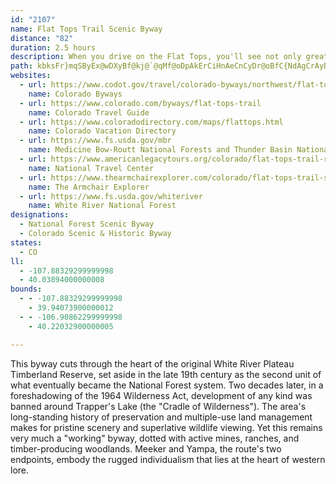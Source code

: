 ```yaml
---
id: "2107"
name: Flat Tops Trail Scenic Byway
distance: "82"
duration: 2.5 hours
description: When you drive on the Flat Tops, you'll see not only great scenery, but the birthplace of a concept. Development of any kind was barred around Trappers Lake two decades after the region was designated in 1891 as the second National Forest Reserve unit in the foreshadowing of the 1964 Wilderness Act.
path: kbksFr}mqSByEx@wDXyBf@kj@`@qMf@oDpAkErCiHnAeCnCyDr@oBfC{NdAgCrAyBhAeCh@aCR_BJeCOaDiBaTUaEJ_BbAaETgBB_CyBef@c@{Co@qCcAoC}@aDeC{Sk@mHPmBR_AvL{XhAcBbAwB|BgDfHiIp_@{\hReQxv@ee@lBy@zAWjDAbT`@vKAdNc@`ONnIQjJJxC]t^oJrAMtPlBpL~@pEl@`A^`FrCbCx@h@Dr@?tAYtJmDx@w@|BaDvHiNt@}@nCcCpCqBvDeCbDmAdFa@`Cy@|DqDnCoAr@k@hAcA|BgCbBmAnAk@fJaClBgAlGkI`F}JbD{FhRaQrHgJvBaCpFwDlAsAzEoJ`M{OjIqMr@}AhEoLhDgIv@oCt@qDrCgI\oBbA{\LmARs@|CsHd@aBUyKnAqJRyCMqA{AsIS{B?yAXeICmB_B}IiAuKBeBNkBn@gEn@yDhAiEvEoK^i@n@_@rCaA|Ck@~Hg@tA_@b@Sh@k@Zq@Tu@HqAEaBW_CyCiP}C{U[gDOuISaD[cBy@{A_@e@}CaBmE_BwGeAy@]uK{Iy@aAi@mBEkA?yCRgDd@kBlB{DjB_CbSkPp@y@Jq@@q@K{@m@sAkBqCeNwUgDuIo@gCIeBNoz@DsFv@iGBs@Gs@aSw~@a@gD_AgMYgB_@_BsC_I}@aDoBcLO}ACuBF_APkAf@gBlH{PZsARuD?cDEaDSeCo@oD_BsDcAsByIoOaAkCsC}OsEgN_A{B{FkI_AuBmEoLcAeDOmCE}TWeAUe@yDsEkRcRgE{DqHaGgFsEaMgM}EgIcAaCy@mCcDgOeAgCw@}@cF}CgCoBkRgX}@eCcD{MsAuCcEeGcDsDwEsEe@u@mBsFeAsBcCaG[eAuAqGe@{AiCgGkIcL}FyEsFkD}AuAu@eBwH{Xe@uAm@y@qAeA_C_BiAgAeA_BmCiGmDaK}DiRiAeHKqASaJMyB{Cg\sA{KyR_~@{Hoc@_BgEsCiEo@o@yD}BaBcBi@{@_EaLsA{EmAoNOcA_CiGgCeIyAoDk@s@sAcAcBg@sB@}D~@yB\gVKeBMgASmBw@yIgEy@s@s@gAsK{Uu@qAeFaFmCcD{LgWkH}O_AyB_B_FwDaNaEcK_GqUm@kCOaC?wADgBvAqNEiAgAaIDkUUqB_AmBk@e@q@YoBa@oAk@iByAwAuBcCyGkA_F}BkTmCaRcAgEiAyBkC{Dg@sAcAeL_AaGeB}ImEaRc@y@iCsC}BmDoAeCs@{Ba@yB]kD?oAj@{XNgCXaBdGmRZyBD{@EmAaAeIWmCKgLsC}[_@{C}AsFsAaDi@kAeBiCqDeFeRkRi@sBoJms@}Jk]gGyMgAcD_Imm@SyDOmDC}p@Q_EwCqS}@}Dy@uBeEaIqAqCe@gB{@gHg@aCuB{E]yAIkAC_IKeAa@sBuHqXu@aDcEq]c@{FcAmR?gA|@gKEsBa@aFAiFIwAK_@qEsKcEwDsA}A{@eCaC}Qy@uCsBkF}BgFkAmGOiDCwCNiB\_ChBgJn@aHN{Hb@os@mC_hAy@aHIcBC_BRaDBeBCoA[sB_KcY_ByDaGoLiAwCE{@Dq@Ni@hD_Ar@k@n@gAlBwE~BsGV}AN_DGyH[oL?sCHkBX{BlIgg@xAaHfG{QrAmBn@wB\oCNkK}@uCmEyKy@}AmDeIu@mCmAiIU]o@a@cAQ{@P_A`Aa@rBBv@F`@\p@hBrAR^n@fD^dAbCbFX|@HrA]`CBXNdAr@dB`AxERfCAr@m@zA_Ap@gBd@c@Xa@p@}B`GeEnGaApCUtAUlFWp@k@l@gCrA_@d@O`@_@vDwAfCg@zC}@p@e@RuAKgAs@Ym@YyAB_BZaAvDkGRu@@_AEqA_@mAsAyAeBw@gCm@}AuAu@qBsB{H}AoN{@yAi@k@aDsAsBqB[s@c@mD[}LMyAq@sD_@_Am@y@_Ay@cAg@eAWi@EsFj@eBS_Ak@{@uAuF{OkA}AoAa@mDLaBSu@e@_AsA[mAuBcNw@cBs@[_AC}@Vm@~@WlA}@lIe@xA_A~AeA`A}@`@mCXiAOmCgAeAuAs@uAwLsm@kAiDeAwBqG{EiCqCmFiK_CmCcCsAmCs@_I}@aa@uByBEc@FiCjD_Br@eNxAm@?{@Kg@ScHgEi@mAOgFUw@qHuLSw@e@iFO_Ag@qAy@cAcDeAu@i@oA}Ac@_AS_A[aGOi@{H_QkAcAq@?uEpAg@Dk@EcA_AOm@?y@~@}FDaAQyBOo@aBqBqBmAaAw@uBcDo@eB]yBIkAf@gQSgCi@sAoAgAoPaI{@q@Ws@YmA?wAR{B?aDiA{MIwBcBcGiDeJiBwKOkCZyCKuCOyAa@}@aAs@cAOqGFgIgBy@o@sC{Fc@g@y@g@cI}CSo@?}@p@oA\Eh@Rb@j@xBfBbA@XUTq@?e@e@kA}C}CwFcDsFaBqAkA{@{AwAaEoAiBgEoCiGsG_@u@OeADo@Lm@Zg@~@Yr@RnA`A|B~Bx@Jx@Mt@qADm@?q@i@uC_@s@_CsCoAyBcCgF}AcCuPkQoIaKeFeDoLg@gBa@eAy@gDmFyGsIoKmKcE{B}Cy@kEc@gBg@g@m@a@_BAg@FiAb@aAd@s@t@s@vAw@~@_@pESdBYvBeAdAUdIX~C_@jHE~@JpFxAhB@`@Mf@e@j@sAHgACy@o@wA]g@s@c@kI}DeNeFai@uLqIyAgJFmXr@aFDeLuAgOyB}De@cADcEr@iCxAyEnDaAb@iB^kl@xBsDhAaIpDaE~BeF`CsBxC}IlOgAz@u@JaA?eAk@eA_BsCmLsAuCmP{RuAmD_@yCIkJO_Ac@kAk@m@oAe@c@?w@RkB~A{LvMkE~B_CdAoBJaBWiA_@i@[cF_HuAaAs@KiADsAl@iArAg@dBQpADzBErCi@fCqInS{@lAm@f@wFhBi@f@_@x@KdAHx@d@lA~@f@|CPh@Vh@l@Rt@@dAOdAo@fAs@d@}@\kBFiBe@mAy@iAmB_@mAYqB?aBXuE?eA]}AkAaDU_A?_BPsA|@aBb@YbEeAh@g@h@_AXgAD}AiAmG_@mCJmCXsCT_Al@eBxCiF^kBNkAE{AwAmGAmAN{BhGaVBkBOyAiB{DQqABoARgAhBkEbAuDN}BDuDo@sHAkCTsAbD}IPwB?oCWyEDgAXiBxB{GT_BD{Bk@iKXeFh@mBnCuEn@kBh@yFbAsC~@oAjJkDdDgBx@mAbAcCv@mA~HiFlBsBlDkHxAuDfB_DnByB~@yCf@mHfAuCpA{Gx@uNx@yGrBmIn@eEd@gIDoDKgBSqAyBcKoCgJqXar@]mAKqBHuAh@eBrBqBpj@y^~FgEpDgE`IyK|BmE`A}DrCmN^eAv@yAxAsAnBm@hReClIsArAu@x@iAR_B?aBc@{A_AeAmEeCw@_AUm@QaB?q@T_At@{A~Aq@zCa@|G@zDj@hF`CbJ~G`AXzAKr@_@n@mA\yCi@{C}A_F_CkGuDuHeFgJ}EuFgDkDqHuFo@gA_@wAEy@CaAHeANg@rAeBvAc@vAJf@RnBdB|B~AtBd@bA@dCUrA_@v@_@xAqBn@oBX_BIkCOaAi@eBwHoHaKyIiLiIyHkDy[uJ{DuCwB_DiEkLsCaJmBoHYsEJ}Er@iEpCgIxAiFXmD?mCSyC}@mDk@qAgAuAe@YuBo@gGu@qDSiA_@uAsAW_AUyBBw@ToAh@qA`GaG|@yBVkAB_BGuAa@kBcAaCu@qAYgA_@{B?iB^qIWqCq@kC{IyUsE{KI}@?yBbAcJF{BGkC{Fgt@{@{DcBaGeJcXc@oBqAsJy@mDgCsIeByDy@oDqEq^?aGh@yG|AyDtOyWnAyDtC_NfAuG~AwM|CcYHwAUaFOs@kCuEa@kAOsBdA{IT_An@cAlC{AR_@rDmNR]rBwA@sA{@{Fs@kBiDoFOqBJs@Ta@xAiAjGiBh@YPQ^wAHiAK}AoByFCe@Hm@^s@dA{@l@SN]h@gLNcGYqAe@_AiA{Ae@eA]eAgAiLBc@|C}LTqAR{ANkENyAlBwKtCkVp@eCdEoJPeA`@_EEaDYgGe@kDCyFr@cAl@}ApBgCvAqApAg@vASxDkAvDkCxBuBvBmCn@aAnA_Dx@_AjJgHbCyBxEyEnAy@hAe@lASfAG~C@fEJ|DZdENxJIbHJbAA^WhA{Ch@yGd@aQnIwOp@e@`@AxCFbGx@fCLx@Sv@q@jEiGdCyC`@MnFKx@QhMuI`@g@jGgOZeAzCeOJyCc@_kBBeBnBoYAoAyA{FDee@j@Mth@Bh@ATKTk@?y@HgZ
websites:
  - url: https://www.codot.gov/travel/colorado-byways/northwest/flat-tops-trail
    name: Colorado Byways
  - url: https://www.colorado.com/byways/flat-tops-trail
    name: Colorado Travel Guide
  - url: https://www.coloradodirectory.com/maps/flattops.html
    name: Colorado Vacation Directory
  - url: https://www.fs.usda.gov/mbr
    name: Medicine Bow-Routt National Forests and Thunder Basin National Grassland
  - url: https://www.americanlegacytours.org/colorado/flat-tops-trail-road-trip/
    name: National Travel Center
  - url: https://www.thearmchairexplorer.com/colorado/flat-tops-trail-scenic-byway.php
    name: The Armchair Explorer
  - url: https://www.fs.usda.gov/whiteriver
    name: White River National Forest
designations:
  - National Forest Scenic Byway
  - Colorado Scenic & Historic Byway
states:
  - CO
ll:
  - -107.88329299999998
  - 40.03894000000008
bounds:
  - - -107.88329299999998
    - 39.94073900000012
  - - -106.90862299999998
    - 40.22032900000005

---
```


This byway cuts through the heart of the original White River Plateau Timberland Reserve, set aside in the late 19th century as the second unit of what eventually became the National Forest system. Two decades later, in a foreshadowing of the 1964 Wilderness Act, development of any kind was banned around Trapper's Lake (the "Cradle of Wilderness"). The area's long-standing history of preservation and multiple-use land management makes for pristine scenery and superlative wildlife viewing. Yet this remains very much a "working" byway, dotted with active mines, ranches, and timber-producing woodlands. Meeker and Yampa, the route's two endpoints, embody the rugged individualism that lies at the heart of western lore.
